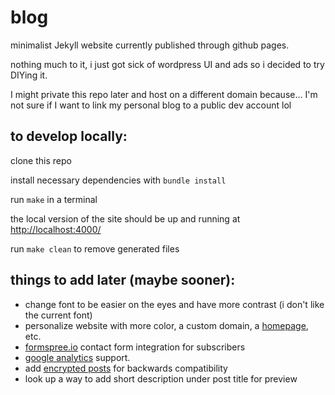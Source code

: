 # blog

minimalist Jekyll website currently published through github pages.

nothing much to it, i just got sick of wordpress UI and ads so i decided to try DIYing it.

I might private this repo later and host on a different domain because... I'm not sure if I want to link my personal blog to a public dev account lol

## to develop locally:

clone this repo

install necessary dependencies with `bundle install`

run `make` in a terminal

the local version of the site should be up and running at [http://localhost:4000/](http://localhost:4000/)

run `make clean` to remove generated files

## things to add later (maybe sooner):

* change font to be easier on the eyes and have more contrast (i don't like the
current font)
* personalize website with more color, a custom domain, a
[homepage](https://github.com/andrewbanchich/forty-jekyll-theme), etc.
* [formspree.io](https://formspree.io/) contact form integration for subscribers
* [google analytics](https://www.google.com/analytics/) support.
* add [encrypted posts](https://github.com/lilykonings/jekyll-password-protect)
for backwards compatibility
* look up a way to add short description under post title for preview
